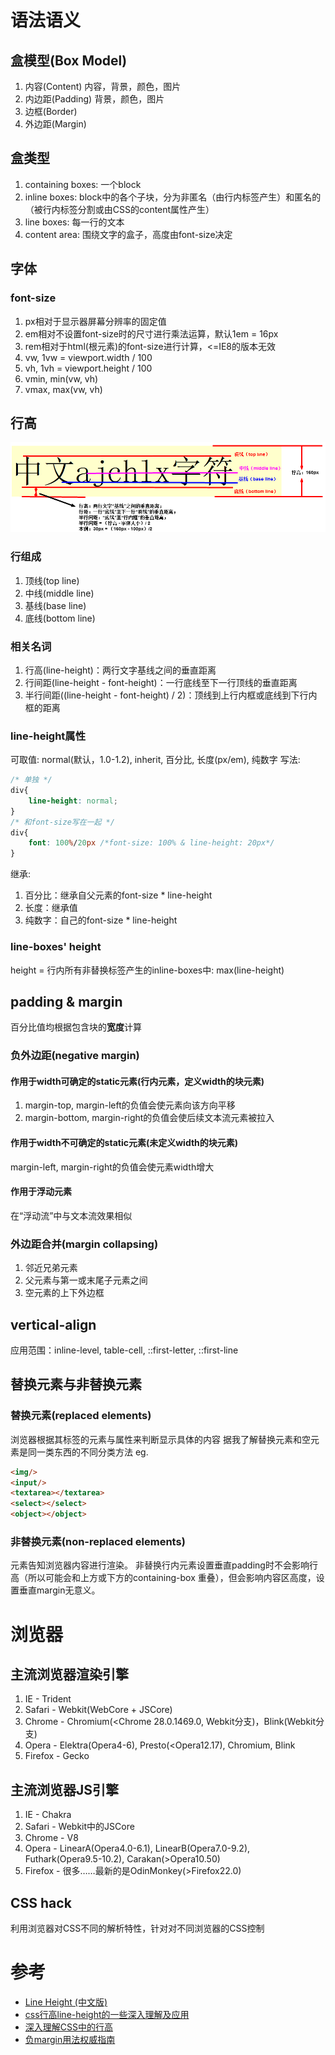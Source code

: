 # 语法语义
## 盒模型(Box Model)
1. 内容(Content)
    内容，背景，颜色，图片
2. 内边距(Padding)
    背景，颜色，图片
3. 边框(Border)
4. 外边距(Margin)


## 盒类型
1. containing boxes: 一个block
2. inline boxes: block中的各个子块，分为非匿名（由行内标签产生）和匿名的（被行内标签分割或由CSS的content属性产生）
3. line boxes: 每一行的文本
4. content area: 围绕文字的盒子，高度由font-size决定

<!--more-->

## 字体
### font-size
1. px相对于显示器屏幕分辨率的固定值
2. em相对不设置font-size时的尺寸进行乘法运算，默认1em = 16px
3. rem相对于html(根元素)的font-size进行计算，<=IE8的版本无效
4. vw, 1vw = viewport.width / 100
5. vh, 1vh = viewport.height / 100
6. vmin, min(vw, vh)
7. vmax, max(vw, vh)

## 行高
![uploaded img](public/upload_pics/upload_528aa49712546b8b06a5fa896664bfe8)
### 行组成
1. 顶线(top line)
2. 中线(middle line)
3. 基线(base line)
4. 底线(bottom line)

### 相关名词
1. 行高(line-height)：两行文字基线之间的垂直距离
2. 行间距(line-height - font-height)：一行底线至下一行顶线的垂直距离
3. 半行间距((line-height - font-height) / 2)：顶线到上行内框或底线到下行内框的距离

### line-height属性
可取值: normal(默认，1.0-1.2), inherit, 百分比, 长度(px/em), 纯数字
写法:
``` css
/* 单独 */
div{
    line-height: normal;
}
/* 和font-size写在一起 */
div{
    font: 100%/20px /*font-size: 100% & line-height: 20px*/
}
```
继承:
1. 百分比：继承自父元素的font-size * line-height
2. 长度：继承值
3. 纯数字：自己的font-size * line-height

### line-boxes' height
height = 行内所有非替换标签产生的inline-boxes中: max(line-height)


## padding & margin
百分比值均根据包含块的**宽度**计算
### 负外边距(negative margin)
#### 作用于width可确定的static元素(行内元素，定义width的块元素)
1. margin-top, margin-left的负值会使元素向该方向平移
2. margin-bottom, margin-right的负值会使后续文本流元素被拉入

#### 作用于width不可确定的static元素(未定义width的块元素)
margin-left, margin-right的负值会使元素width增大
#### 作用于浮动元素
在“浮动流”中与文本流效果相似
### 外边距合并(margin collapsing)
1. 邻近兄弟元素
2. 父元素与第一或末尾子元素之间
3. 空元素的上下外边框

## vertical-align
应用范围：inline-level, table-cell, ::first-letter, ::first-line

## 替换元素与非替换元素
### 替换元素(replaced elements)
浏览器根据其标签的元素与属性来判断显示具体的内容
据我了解替换元素和空元素是同一类东西的不同分类方法
eg.
``` html
<img/>
<input/>
<textarea></textarea>
<select></select>
<object></object>
```

### 非替换元素(non-replaced elements)
元素告知浏览器内容进行渲染。
非替换行内元素设置垂直padding时不会影响行高（所以可能会和上方或下方的containing-box 重叠），但会影响内容区高度，设置垂直margin无意义。


# 浏览器
## 主流浏览器渲染引擎
1. IE - Trident
2. Safari - Webkit(WebCore + JSCore)
3. Chrome - Chromium(<Chrome 28.0.1469.0, Webkit分支)，Blink(Webkit分支)
4. Opera - Elektra(Opera4-6), Presto(<Opera12.17), Chromium, Blink
5. Firefox - Gecko

## 主流浏览器JS引擎
1. IE - Chakra
2. Safari - Webkit中的JSCore
3. Chrome - V8
4. Opera - LinearA(Opera4.0-6.1), LinearB(Opera7.0-9.2), Futhark(Opera9.5-10.2), Carakan(>Opera10.50)
5. Firefox - 很多……最新的是OdinMonkey(>Firefox22.0)

## CSS hack
利用浏览器对CSS不同的解析特性，针对对不同浏览器的CSS控制

# 参考
* [Line Height (中文版)](https://www.slideshare.net/daemao/line-height-2470819)
* [css行高line-height的一些深入理解及应用](http://www.zhangxinxu.com/wordpress/2009/11/css%E8%A1%8C%E9%AB%98line-height%E7%9A%84%E4%B8%80%E4%BA%9B%E6%B7%B1%E5%85%A5%E7%90%86%E8%A7%A3%E5%8F%8A%E5%BA%94%E7%94%A8/)
* [深入理解CSS中的行高](http://www.cnblogs.com/rainman/archive/2011/08/05/2128068.html)
* [负margin用法权威指南 ](https://www.w3cplus.com/css/the-definitive-guide-to-using-negative-margins.html)
